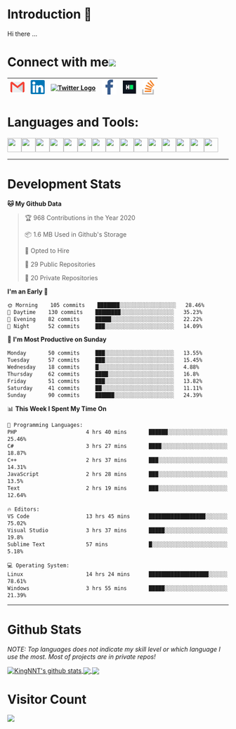 # Introduction 👋
Hi there ...
# Connect with me<img src="https://github.com/TheDudeThatCode/TheDudeThatCode/blob/master/Assets/Handshake.gif" height="32px">

| [<img src="https://github.com/KingNNT/KingNNT/blob/master/Assets/Contact-Icon/Gmail.svg" alt="Gmail logo" height="32">](mailto:Dev.KingNNT@gmail.com) | [<img src="https://github.com/KingNNT/KingNNT/blob/master/Assets/Contact-Icon/Linkedin.svg" alt="Linkedin Logo" width="32">](https://in.linkedin.com/in/kingnnt) | [<img src="https://github.com/TheDudeThatCode/TheDudeThatCode/blob/master/Assets/Twitter.svg" alt="Twitter Logo" width="32">](https://twitter.com/King_NNT) | [<img src="https://github.com/KingNNT/KingNNT/blob/master/Assets/Contact-Icon/facebook.svg" alt="Facebook logo" width="34">](https://facebook.com/Kinggg.NNT) | [<img src="https://github.com/KingNNT/KingNNT/blob/master/Assets/Contact-Icon/HackerRank.svg" alt="HackerRank Logo" width="30">](https://www.hackerrank.com/Dev_KingNNT) | [<img src="https://github.com/KingNNT/KingNNT/blob/master/Assets/Contact-Icon/stackoverflow.svg" alt="Stackoverflow Logo" width="28">](https://stackoverflow.com/users/12560659/king-nnt) 
|:---:|:---:|:---:|:---:|:---:|:---:|

# Languages and Tools:
<img align='left' height="32" width="32" src="https://cdn.jsdelivr.net/npm/simple-icons@v3/icons/visualstudio.svg" />
<img align='left' height="32" width="32" src="https://cdn.jsdelivr.net/npm/simple-icons@v3/icons/sublimetext.svg" />
<img align='left' height="32" width="32" src="https://cdn.jsdelivr.net/npm/simple-icons@v3/icons/visualstudiocode.svg" />
<img align='left' height="32" width="32" src="https://cdn.jsdelivr.net/npm/simple-icons@v3/icons/jetbrains.svg" />

<img align='left' height="32" width="32" src="https://cdn.jsdelivr.net/npm/simple-icons@v3/icons/html5.svg" />
<img align='left' height="32" width="32" src="https://cdn.jsdelivr.net/npm/simple-icons@v3/icons/css3.svg" />
<img align='left' height="32" width="32" src="https://cdn.jsdelivr.net/npm/simple-icons@3.5.0/icons/bootstrap.svg" />

<img align='left' height="32" width="32" src="https://cdn.jsdelivr.net/npm/simple-icons@v3/icons/javascript.svg" />

<img align='left' height="32" width="32" src="https://cdn.jsdelivr.net/npm/simple-icons@v3/icons/php.svg" />
<img align='left' height="32" width="32" src="https://cdn.jsdelivr.net/npm/simple-icons@v3/icons/laravel.svg" />
<img align='left' height="32" width="32" src="https://cdn.jsdelivr.net/npm/simple-icons@3.5.0/icons/java.svg" />

<img align='left' height="32" width="32" src="https://cdn.jsdelivr.net/npm/simple-icons@v3/icons/mysql.svg" />
<img align='left' height="32" width="32" src="https://cdn.jsdelivr.net/npm/simple-icons@3.5.0/icons/microsoftsqlserver.svg" />
<img align='left' height="32" width="32" src="https://cdn.jsdelivr.net/npm/simple-icons@v3/icons/mongodb.svg" />
<img align='left' height="32" width="32" src="https://cdn.jsdelivr.net/npm/simple-icons@v3/icons/sqlite.svg" />

<br>
<br>

---

# Development Stats
<!--START_SECTION:waka-->
**🐱 My Github Data** 

> 🏆 968 Contributions in the Year 2020
 > 
> 📦 1.6 MB Used in Github's Storage 
 > 
> 💼 Opted to Hire
 > 
> 📜 29 Public Repositories
 > 
> 🔑 20 Private Repositories 

**I'm an Early 🐤** 

```text
🌞 Morning    105 commits    ███████░░░░░░░░░░░░░░░░░░   28.46% 
🌆 Daytime    130 commits    ████████░░░░░░░░░░░░░░░░░   35.23% 
🌃 Evening    82 commits     █████░░░░░░░░░░░░░░░░░░░░   22.22% 
🌙 Night      52 commits     ███░░░░░░░░░░░░░░░░░░░░░░   14.09%

```
📅 **I'm Most Productive on Sunday** 

```text
Monday       50 commits     ███░░░░░░░░░░░░░░░░░░░░░░   13.55% 
Tuesday      57 commits     ███░░░░░░░░░░░░░░░░░░░░░░   15.45% 
Wednesday    18 commits     █░░░░░░░░░░░░░░░░░░░░░░░░   4.88% 
Thursday     62 commits     ████░░░░░░░░░░░░░░░░░░░░░   16.8% 
Friday       51 commits     ███░░░░░░░░░░░░░░░░░░░░░░   13.82% 
Saturday     41 commits     ██░░░░░░░░░░░░░░░░░░░░░░░   11.11% 
Sunday       90 commits     ██████░░░░░░░░░░░░░░░░░░░   24.39%

```


📊 **This Week I Spent My Time On** 

```text
💬 Programming Languages: 
PHP                      4 hrs 40 mins       ██████░░░░░░░░░░░░░░░░░░░   25.46% 
C#                       3 hrs 27 mins       ████░░░░░░░░░░░░░░░░░░░░░   18.87% 
C++                      2 hrs 37 mins       ███░░░░░░░░░░░░░░░░░░░░░░   14.31% 
JavaScript               2 hrs 28 mins       ███░░░░░░░░░░░░░░░░░░░░░░   13.5% 
Text                     2 hrs 19 mins       ███░░░░░░░░░░░░░░░░░░░░░░   12.64%

🔥 Editors: 
VS Code                  13 hrs 45 mins      ██████████████████░░░░░░░   75.02% 
Visual Studio            3 hrs 37 mins       █████░░░░░░░░░░░░░░░░░░░░   19.8% 
Sublime Text             57 mins             █░░░░░░░░░░░░░░░░░░░░░░░░   5.18%

💻 Operating System: 
Linux                    14 hrs 24 mins      ███████████████████░░░░░░   78.61% 
Windows                  3 hrs 55 mins       █████░░░░░░░░░░░░░░░░░░░░   21.39%

```


<!--END_SECTION:waka-->

---

# Github Stats

*NOTE: Top languages does not indicate my skill level or which language I use the most. Most of projects are in private repos!*

<a href="https://github.com/KingNNT">
  <img align="center" src="https://github-readme-stats.vercel.app/api?username=KingNNT&show_icons=true&theme=gruvbox&count_private=true" alt="KingNNT's github stats" />
</a>

<a href="https://github.com/KingNNT">
  <img align="center" src="https://github-readme-stats.vercel.app/api/top-langs/?username=KingNNT&layout=compact&theme=gruvbox&count_private=true&how_icons=true" />
</a>

<a href="https://github.com/KingNNT">
  <img align="center" src="https://github-readme-stats.vercel.app/api/pin/?username=KingNNT&repo=MS-Tools&theme=gruvbox" />
</a>

# Visitor Count
<img src="https://profile-counter.glitch.me/KingNNT/count.svg" />
